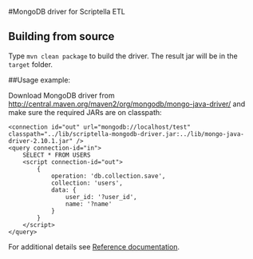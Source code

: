 #MongoDB driver for Scriptella ETL

## Building from source
Type `mvn clean package` to build the driver. The result jar will be in the `target` folder. 

##Usage example:

Download MongoDB driver from http://central.maven.org/maven2/org/mongodb/mongo-java-driver/ and make sure the required JARs are on classpath:

    <connection id="out" url="mongodb://localhost/test"  classpath="../lib/scriptella-mongodb-driver.jar:../lib/mongo-java-driver-2.10.1.jar" />
    <query connection-id="in">
        SELECT * FROM USERS
        <script connection-id="out">
            {
                operation: 'db.collection.save',
                collection: 'users',
                data: {
                    user_id: '?user_id',
                    name: '?name'
                }
            }
        </script>
    </query>



For additional details see [Reference documentation](https://github.com/scriptella/scriptella-mongodb/wiki/Reference).
